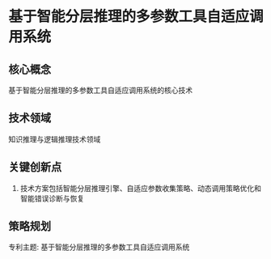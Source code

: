 # 基于智能分层推理的多参数工具自适应调用系统

## 核心概念
基于智能分层推理的多参数工具自适应调用系统的核心技术

## 技术领域
知识推理与逻辑推理技术领域

## 关键创新点
1. 技术方案包括智能分层推理引擎、自适应参数收集策略、动态调用策略优化和智能错误诊断与恢复

## 策略规划
专利主题: 基于智能分层推理的多参数工具自适应调用系统
